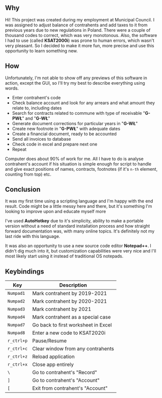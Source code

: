 ## Why
<p align="justify">

Hi! This project was created during my employment at Municipal Council. I was assigned to adjust balance of contrahents and add taxes to it from previous years due to new regulations in Poland. There were a couple of thousand codes to correct, which was very monotonous. Also, the software I had to use (called **KSAT2000i**) was prone to human errors, which wasn't very pleasant. So I decided to make it more fun, more precise and use this opportunity to learn something new.

</p>

## How
<p align="justify">

Unfortunately, I'm not able to show off any previews of this software in action, except the GUI, so I'll try my best to describe everything using words.

</p>

- Enter contrahent's code
- Check balance account and look for any arrears and what amount they relate to, including dates
- Search for contracts related to commune with type of receivable "**G-PWŁ**" and "**G-WŁ**"
- Generate document corrections for particular years in "**G-WŁ**"
- Create new footnote in "**G-PWŁ**" with adequate dates
- Create a financial document, ready to be accounted
- Send all invoices to database
- Check code in excel and prepare next one
- Repeat
  
<p align="justify">

Computer does about 90% of work for me. All I have to do is analyse contrahent's account if his situation is simple enough for script to handle and give exact positions of names, contracts, footnotes (if it's `n-th` element, counting from top) etc.

</p>
  
## Conclusion
<p align="justify">

It was my first time using a scripting language and I'm happy with the end result. Code might be a little messy here and there, but it's something I'm looking to improve upon and educate myself more  
  
I've used **AutoHotkey** due to it's simplicity, ability to make a portable version without a need of standard installation process and how straight forward documentation was, with many online topics. It's definitely not my last ride with this language.  
  
It was also an opportunity to use a new source code editor **Notepad++**. I didn't dig much into it, but customization capabilities were very nice and I'll most likely start using it instead of traditional OS notepads.

</p>

## Keybindings

| Key | Description |
| --- | --- |
| `Numpad1` | Mark contrahent by 2019-2021 |
| `Numpad2` | Mark contrahent by 2020-2021 |
| `Numpad3` | Mark contrahent by 2021 |
| `Numpad4` | Mark contrahent as a special case |
| `Numpad7` | Go back to first worksheet in Excel |
| `Numpad8` | Enter a new code to KSAT2020i |
| `r_ctrl+p` | Pause/Resume |
| `r_ctrl+c` | Clear window from any contrahents |
| `r_ctrl+z` | Reload application |
| `r_ctrl+x` | Close app entirely |
| `\` | Go to contrahent's "Record" |
| `]` | Go to contrahent's "Account" |
| `[` | Exit from contrahent's "Account" |
